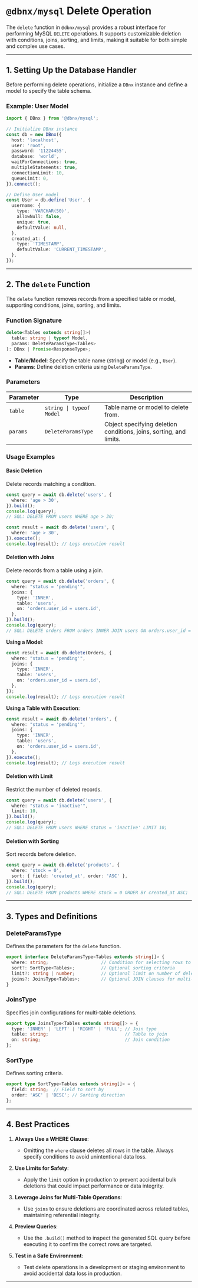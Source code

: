 
# `@dbnx/mysql` Delete Operation

The `delete` function in `@dbnx/mysql` provides a robust interface for performing MySQL `DELETE` operations. It supports customizable deletion with conditions, joins, sorting, and limits, making it suitable for both simple and complex use cases.

---

## 1. Setting Up the Database Handler

Before performing delete operations, initialize a `DBnx` instance and define a model to specify the table schema.

### Example: User Model

```typescript
import { DBnx } from '@dbnx/mysql';

// Initialize DBnx instance
const db = new DBnx({
  host: 'localhost',
  user: 'root',
  password: '11224455',
  database: 'world',
  waitForConnections: true,
  multipleStatements: true,
  connectionLimit: 10,
  queueLimit: 0,
}).connect();

// Define User model
const User = db.define('User', {
  username: {
    type: 'VARCHAR(50)',
    allowNull: false,
    unique: true,
    defaultValue: null,
  },
  created_at: {
    type: 'TIMESTAMP',
    defaultValue: 'CURRENT_TIMESTAMP',
  },
});
```

---

## 2. The `delete` Function

The `delete` function removes records from a specified table or model, supporting conditions, joins, sorting, and limits.

### Function Signature

```typescript
delete<Tables extends string[]>(
  table: string | typeof Model,
  params: DeleteParamsType<Tables>
): DBnx | Promise<ResponseType>;
```

- **Table/Model**: Specify the table name (string) or model (e.g., `User`).
- **Params**: Define deletion criteria using `DeleteParamsType`.

### Parameters

| Parameter | Type                     | Description                                                                 |
|-----------|--------------------------|-----------------------------------------------------------------------------|
| `table`   | `string \| typeof Model` | Table name or model to delete from.                                        |
| `params`  | `DeleteParamsType`       | Object specifying deletion conditions, joins, sorting, and limits.          |

### Usage Examples

#### Basic Deletion

Delete records matching a condition.

```typescript
const query = await db.delete('users', {
  where: 'age > 30',
}).build();
console.log(query);
// SQL: DELETE FROM users WHERE age > 30;
```

```typescript
const result = await db.delete('users', {
  where: 'age > 30',
}).execute();
console.log(result); // Logs execution result
```

#### Deletion with Joins

Delete records from a table using a join.

```typescript
const query = await db.delete('orders', {
  where: "status = 'pending'",
  joins: {
    type: 'INNER',
    table: 'users',
    on: 'orders.user_id = users.id',
  },
}).build();
console.log(query);
// SQL: DELETE orders FROM orders INNER JOIN users ON orders.user_id = users.id WHERE status = 'pending';
```

**Using a Model**:

```typescript
const result = await db.delete(Orders, {
  where: "status = 'pending'",
  joins: {
    type: 'INNER',
    table: 'users',
    on: 'orders.user_id = users.id',
  },
});
console.log(result); // Logs execution result
```

**Using a Table with Execution**:

```typescript
const result = await db.delete('orders', {
  where: "status = 'pending'",
  joins: {
    type: 'INNER',
    table: 'users',
    on: 'orders.user_id = users.id',
  },
}).execute();
console.log(result); // Logs execution result
```

#### Deletion with Limit

Restrict the number of deleted records.

```typescript
const query = await db.delete('users', {
  where: "status = 'inactive'",
  limit: 10,
}).build();
console.log(query);
// SQL: DELETE FROM users WHERE status = 'inactive' LIMIT 10;
```

#### Deletion with Sorting

Sort records before deletion.

```typescript
const query = await db.delete('products', {
  where: 'stock = 0',
  sort: { field: 'created_at', order: 'ASC' },
}).build();
console.log(query);
// SQL: DELETE FROM products WHERE stock = 0 ORDER BY created_at ASC;
```

---

## 3. Types and Definitions

### DeleteParamsType

Defines the parameters for the `delete` function.

```typescript
export interface DeleteParamsType<Tables extends string[]> {
  where: string;                    // Condition for selecting rows to delete
  sort?: SortType<Tables>;          // Optional sorting criteria
  limit?: string | number;          // Optional limit on number of deleted rows
  joins?: JoinsType<Tables>;        // Optional JOIN clauses for multi-table deletion
}
```

### JoinsType

Specifies join configurations for multi-table deletions.

```typescript
export type JoinsType<Tables extends string[]> = {
  type: 'INNER' | 'LEFT' | 'RIGHT' | 'FULL'; // Join type
  table: string;                             // Table to join
  on: string;                                // Join condition
};
```

### SortType

Defines sorting criteria.

```typescript
export type SortType<Tables extends string[]> = {
  field: string;  // Field to sort by
  order: 'ASC' | 'DESC'; // Sorting direction
};
```

---

## 4. Best Practices

1. **Always Use a WHERE Clause**:
   - Omitting the `where` clause deletes all rows in the table. Always specify conditions to avoid unintentional data loss.

2. **Use Limits for Safety**:
   - Apply the `limit` option in production to prevent accidental bulk deletions that could impact performance or data integrity.

3. **Leverage Joins for Multi-Table Operations**:
   - Use `joins` to ensure deletions are coordinated across related tables, maintaining referential integrity.

4. **Preview Queries**:
   - Use the `.build()` method to inspect the generated SQL query before executing it to confirm the correct rows are targeted.

5. **Test in a Safe Environment**:
   - Test delete operations in a development or staging environment to avoid accidental data loss in production.

---
